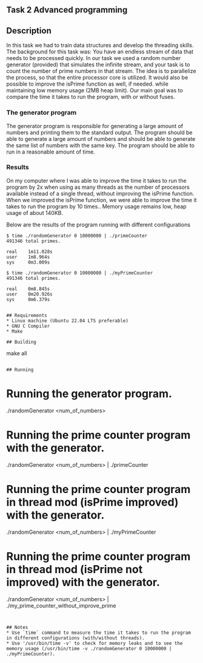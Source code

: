 ## Task 2 Advanced programming
## Description
In this task we had to train data structures and develop the threading skills.
The background for this task was:
You have an endless stream of data that needs to be processed quickly.
In our task we used a random number generator (provided) that simulates the infinite stream, and your task is to count the number of prime numbers in that stream.
The idea is to parallelize the process, so that the entire processor core is utilized.
It would also be possible to improve the isPrime function as well, if needed.
while maintaining low memory usage (2MB heap limit).
Our main goal was to compare the time it takes to run the program, with or without fuses.


### The generator program
The generator program is responsible for generating a large amount of numbers and printing them to the standard output. The program should be able to generate a large amount of numbers and should be able to generate the same list of numbers with the same key. The program should be able to run in a reasonable amount of time.

### Results
On my computer where I was able to improve the time it takes to run the program by 2x when using as many threads as the number of processors available instead of a single thread, without improving the isPrime function.
When we improved the isPrime function, we were able to improve the time it takes to run the program by 10 times..
Memory usage remains low, heap usage of about 140KB.

Below are the results of the program running with different configurations 
```
$ time ./randomGenerator 0 10000000 | ./primeCounter
491346 total primes.

real    1m11.028s
user    1m8.964s
sys     0m3.009s

$ time ./randomGenerator 0 10000000 | ./myPrimeCounter
491346 total primes.

real    0m8.845s
user    0m20.926s
sys     0m6.379s


## Requirements
* Linux machine (Ubuntu 22.04 LTS preferable)
* GNU C Compiler
* Make

## Building
```
make all
```

## Running
```
# Running the generator program.
./randomGenerator <seed> <num_of_numbers>

# Running the prime counter program with the generator.
./randomGenerator <seed> <num_of_numbers> | ./primeCounter

# Running the prime counter program in thread mod (isPrime improved) with the generator.
./randomGenerator <seed> <num_of_numbers> | ./myPrimeCounter 

# Running the prime counter program in thread mod (isPrime not improved) with the generator.
./randomGenerator <seed> <num_of_numbers> | ./my_prime_counter_without_improve_prime 
```


## Notes
* Use `time` command to measure the time it takes to run the program in different configurations (with/without threads).
* Use '/usr/bin/time -v' to check for memory leaks and to see the memory usage (/usr/bin/time -v ./randomGenerator 0 10000000 | ./myPrimeCounter).
